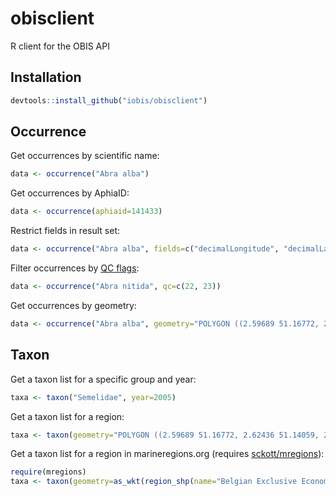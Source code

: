 # obisclient

R client for the OBIS API

## Installation

```R
devtools::install_github("iobis/obisclient")
```

## Occurrence

Get occurrences by scientific name:

```R
data <- occurrence("Abra alba")
```

Get occurrences by AphiaID:

```R
data <- occurrence(aphiaid=141433)
```

Restrict fields in result set:

```R
data <- occurrence("Abra alba", fields=c("decimalLongitude", "decimalLatitude"))
```

Filter occurrences by [QC flags](http://www.ncbi.nlm.nih.gov/pubmed/25632106):

```R
data <- occurrence("Abra nitida", qc=c(22, 23))
```

Get occurrences by geometry:

```R
data <- occurrence("Abra alba", geometry="POLYGON ((2.59689 51.16772, 2.62436 51.14059, 2.76066 51.19225, 2.73216 51.20946, 2.59689 51.16772))")
```

## Taxon

Get a taxon list for a specific group and year:

```R
taxa <- taxon("Semelidae", year=2005)
```

Get a taxon list for a region:

```R
taxa <- taxon(geometry="POLYGON ((2.59689 51.16772, 2.62436 51.14059, 2.76066 51.19225, 2.73216 51.20946, 2.59689 51.16772))")
```

Get a taxon list for a region in marineregions.org (requires [sckott/mregions](https://github.com/sckott/mregions)):

```R
require(mregions)
taxa <- taxon(geometry=as_wkt(region_shp(name="Belgian Exclusive Economic Zone")))
```
